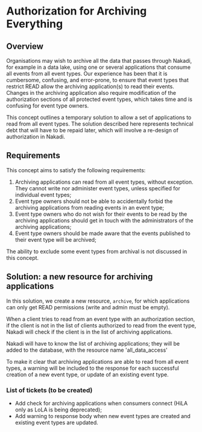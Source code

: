 # Authorization for Archiving Everything

## Overview

Organisations may wish to archive all the data that passes through Nakadi, for example in a data lake, using one or several applications that consume all events from all event types. Our experience has been that it is cumbersome, confusing, and error-prone, to ensure that event types that restrict READ allow the archiving application(s) to read their events. Changes in the archiving application also require modification of the authorization sections of all protected event types, which takes time and is confusing for event type owners.

This concept outlines a temporary solution to allow a set of applications to read from all event types. The solution described here represents technical debt that will have to be repaid later, which will involve a re-design of authorization in Nakadi.

## Requirements

This concept aims to satisfy the following requirements:

1. Archiving applications can read from all event types, without exception. They cannot write nor administer event types, unless specified for individual event types;
2. Event type owners should not be able to accidentally forbid the archiving applications from reading events in an event type;
3. Event type owners who do not wish for their events to be read by the archiving applications should get in touch with the administrators of the archiving applications;
4. Event type owners should be made aware that the events published to their event type will be archived;

The ability to exclude some event types from archival is not discussed in this concept.

## Solution: a new resource for archiving applications

In this solution, we create a new resource, `archive`, for which applications can only get READ permissions (write and admin must be empty).

When a client tries to read from an event type with an authorization section, if the client is not in the list of clients authorized to read from the event type, Nakadi will check if the client is in the list of archiving applications.

Nakadi will have to know the list of archiving applications; they will be added to the database, with the resource name 'all_data_access'

To make it clear that archiving applications are able to read from all event types, a warning will be included to the response for each successful creation of a new event type, or update of an existing event type.

### List of tickets (to be created)

- Add check for archiving applications when consumers connect (HiLA only as LoLA is being deprecated);
- Add warning to response body when new event types are created and existing event types are updated.

